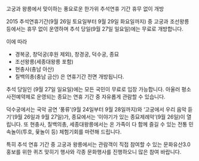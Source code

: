고궁과 왕릉에서 맞이하는 풍요로운 한가위 추석연휴 기간 휴무 없이 개방

2015 추석연휴기간(9월 26일 토요일부터 9월 29일 화요일까지) 중 고궁과 조선왕릉 등에서는 휴무 없이 운영하며 추석 당일(9월 27일 일요일)에는 무료로 개방합니다.

이에 따라
- 경복궁, 창덕궁(후원 제외), 창경궁, 덕수궁, 종묘
- 조선왕릉(세종대왕릉 포함)
- 현충사(충남 아산)
- 칠백의총(충남 금산)
은 연휴기간 전면 개방됩니다.

추석 당일인 (9월 27일 일요일)에는 모든 국민이 무료로 입장 가능합니다. 아울러 평소 사전예약제로 운영되는 종묘는 연휴 기간 중 자유롭게 관람할 수 있습니다.

덕수궁에서는 국악 공연 ‘풍류’(9월 24일부터 9월 28일까지)와 ‘고궁에서 우리 음악 듣기’(9월 26일과 9월 27일)가, 종묘에서는 ‘이야기가 있는 종묘제례악’(9월 26일)이 열립니다. 또 현충사, 칠백의총, 세종대왕릉에서는 온 가족이 다 함께 즐길 수 있는 전통 민속놀이(투호, 윷놀이 등) 체험기회를 마련해 드립니다.

특히 추석 연휴 기간 중 고궁과 왕릉에서는 관람객이 직접 참여할 수 있는 문화유산3.0 홍보를 위한 퀴즈 맞히기 행사와 각종 문화행사를 진행하오니 많은 참여 바랍니다.
